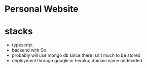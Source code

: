 # Personal Website

# stacks

- typescript
- backend with Go
- probably will use mongo db since there isn't much to be stored
- deployment through google or heroku; domain name undecided
